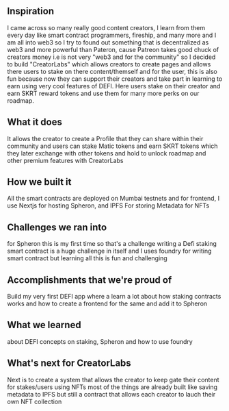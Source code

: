 ## Inspiration
I came across so many really good content creators, I learn from them every day like smart contract programmers, fireship, and many more and I am all into web3 so I try to found out something that is decentralized as web3 and more powerful than Pateron, cause Patreon takes good chuck of creators money i.e is not very "web3 and for the community" so I decided to build "CreatorLabs" which allows creators to create pages and allows there users to stake on there content/themself and for the user, this is also fun because now they can support their creators and take part in learning to earn using very cool features of DEFI. Here users stake on their creator and earn SKRT reward tokens and use them for many more perks on our roadmap.

## What it does

It allows the creator to create a Profile that they can share within their community and users can stake Matic tokens and earn SKRT tokens which they later exchange with other tokens and hold to unlock roadmap and other premium features with CreatorLabs

## How we built it
All the smart contracts are deployed on Mumbai testnets and for frontend, I use Nextjs for hosting Spheron, and IPFS For storing Metadata for NFTs

## Challenges we ran into
for Spheron this is my first time so that's a challenge writing a Defi staking smart contract is a huge challenge in itself and I uses foundry for writing smart contract but learning all this is fun and challenging

## Accomplishments that we're proud of
Build my very first DEFI app where a learn a lot about how staking contracts works and how to create a frontend for the same and add it to Spheron

## What we learned
about DEFI concepts on staking, Spheron and how to use foundry

## What's next for CreatorLabs
Next is to create a system that allows the creator to keep gate their content for stakes/users using NFTs most of the things are already built like saving metadata to IPFS but still a contract that allows each creator to lauch their own NFT collection
